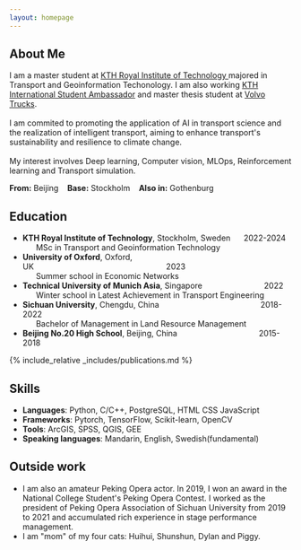 ```yaml
---
layout: homepage
---
```


<link
  rel="stylesheet"
  href="https://cdn.jsdelivr.net/gh/lipis/flag-icons@7.0.0/css/flag-icons.min.css"
/>

## About Me

I am a master student at <a href="https://kth.se/en" target="_blank">KTH Royal Institute of Technology </a>majored in Transport and Geoinformation Techonology. I am also working <a href="https://www.kth.se/en/studies/master/transport-and-geoinformation-technology/students/bokuan-1.1268606" target="_blank">KTH International Student Ambassador</a> and master thesis student at <a href="https://www.volvotrucks.com/en-en/" target="_blank">Volvo Trucks</a>. <br><br>I am commited to promoting the application of AI in transport science and the realization of intelligent transport, aiming to enhance transport's sustainability and resilience to climate change. <br><br>My interest involves Deep learning, Computer vision, MLOps, Reinforcement learning and Transport simulation. 

**From:** Beijing <span class="fi fi-cn"></span>&nbsp;&nbsp; **Base:** Stockholm <span class="fi fi-se"></span>&nbsp;&nbsp; **Also in:** Gothenburg <span class="fi fi-se"></span>


## Education

- **KTH Royal Institute of Technology**, Stockholm, Sweden&nbsp;&nbsp;&nbsp;&nbsp;&nbsp;&nbsp;2022-2024
<br>&nbsp;&nbsp;&nbsp;&nbsp;&nbsp;&nbsp;MSc in Transport and Geoinformation Technology<br>
- **University of Oxford**, Oxford, UK&nbsp;&nbsp;&nbsp;&nbsp;&nbsp;&nbsp;&nbsp;&nbsp;&nbsp;&nbsp;&nbsp;&nbsp;&nbsp;&nbsp;&nbsp;&nbsp;&nbsp;&nbsp;&nbsp;&nbsp;&nbsp;&nbsp;&nbsp;&nbsp;&nbsp;&nbsp;&nbsp;&nbsp;&nbsp;&nbsp;&nbsp;&nbsp;&nbsp;&nbsp;&nbsp;&nbsp;&nbsp;&nbsp;&nbsp;&nbsp;&nbsp;&nbsp;&nbsp;&nbsp;&nbsp;&nbsp;&nbsp;&nbsp;&nbsp;&nbsp;&nbsp;&nbsp;&nbsp;&nbsp;&nbsp;&nbsp;&nbsp;&nbsp;&nbsp;&nbsp;2023
<br>&nbsp;&nbsp;&nbsp;&nbsp;&nbsp;&nbsp;Summer school in Economic Networks<br>
- **Technical University of Munich Asia**, Singapore&nbsp;&nbsp;&nbsp;&nbsp;&nbsp;&nbsp;&nbsp;&nbsp;&nbsp;&nbsp;&nbsp;&nbsp;&nbsp;&nbsp;&nbsp;&nbsp;&nbsp;&nbsp;&nbsp;&nbsp;&nbsp;&nbsp;&nbsp;&nbsp;&nbsp;&nbsp;&nbsp;&nbsp;2022
<br>&nbsp;&nbsp;&nbsp;&nbsp;&nbsp;&nbsp;Winter school in Latest Achievement in Transport Engineering<br>
- **Sichuan University**, Chengdu, China&nbsp;&nbsp;&nbsp;&nbsp;&nbsp;&nbsp;&nbsp;&nbsp;&nbsp;&nbsp;&nbsp;&nbsp;&nbsp;&nbsp;&nbsp;&nbsp;&nbsp;&nbsp;&nbsp;&nbsp;&nbsp;&nbsp;&nbsp;&nbsp;&nbsp;&nbsp;&nbsp;&nbsp;&nbsp;&nbsp;&nbsp;&nbsp;&nbsp;&nbsp;&nbsp;&nbsp;&nbsp;&nbsp;&nbsp;&nbsp;&nbsp;&nbsp;&nbsp;&nbsp;&nbsp;&nbsp;2018-2022
<br>&nbsp;&nbsp;&nbsp;&nbsp;&nbsp;&nbsp;Bachelor of Management in Land Resource Management<br>
- **Beijing No.20 High School**, Beijing, China&nbsp;&nbsp;&nbsp;&nbsp;&nbsp;&nbsp;&nbsp;&nbsp;&nbsp;&nbsp;&nbsp;&nbsp;&nbsp;&nbsp;&nbsp;&nbsp;&nbsp;&nbsp;&nbsp;&nbsp;&nbsp;&nbsp;&nbsp;&nbsp;&nbsp;&nbsp;&nbsp;&nbsp;&nbsp;&nbsp;&nbsp;&nbsp;&nbsp;&nbsp;&nbsp;&nbsp;&nbsp;2015-2018



{% include_relative _includes/publications.md %}

<!-- {% include_relative _includes/services.md %} -->

## Skills
- **Languages**: Python, C/C++, PostgreSQL, HTML CSS JavaScript
- **Frameworks**: Pytorch, TensorFlow, Scikit-learn, OpenCV
- **Tools**: ArcGIS, SPSS, QGIS, GEE
- **Speaking languages**: Mandarin, English, Swedish(fundamental)


## Outside work
- I am also an amateur Peking Opera actor. In 2019, I won an award in the National College Student's Peking Opera Contest. I worked as the president of Peking Opera Association of Sichuan University from 2019 to 2021 and accumulated rich experience in stage performance management.<br>
- I am "mom" of my four cats: Huihui, Shunshun, Dylan and Piggy.
